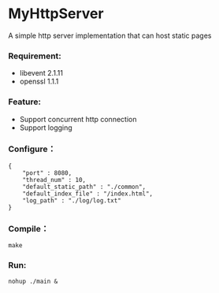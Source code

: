 # MyHttpServer

A simple http server implementation that can host static pages

### Requirement:

- libevent 2.1.11
- openssl 1.1.1

### Feature:

- Support concurrent http connection
- Support logging

### Configure：

```
{
    "port" : 8080,
    "thread_num" : 10,
    "default_static_path" : "./common",
    "default_index_file" : "/index.html",
    "log_path" : "./log/log.txt"
}
```

### Compile：

```
make
```

### Run:

```
nohup ./main &
```